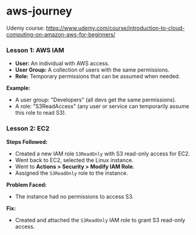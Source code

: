 # aws-journey
Udemy course: https://www.udemy.com/course/introduction-to-cloud-computing-on-amazon-aws-for-beginners/

### Lesson 1: AWS IAM

- **User:** An individual with AWS access.
- **User Group:** A collection of users with the same permissions.
- **Role:** Temporary permissions that can be assumed when needed.

**Example:**
- A user group: "Developers" (all devs get the same permissions).
- A role: "S3ReadAccess" (any user or service can temporarily assume this role to read S3).


### Lesson 2: EC2

**Steps Followed:**
- Created a new IAM role `S3ReadOnly` with S3 read-only access for EC2.
- Went back to EC2, selected the Linux instance.
- Went to **Actions > Security > Modify IAM Role**.
- Assigned the `S3ReadOnly` role to the instance.

**Problem Faced:**
- The instance had no permissions to access S3.

**Fix:**
- Created and attached the `S3ReadOnly` IAM role to grant S3 read-only access.
